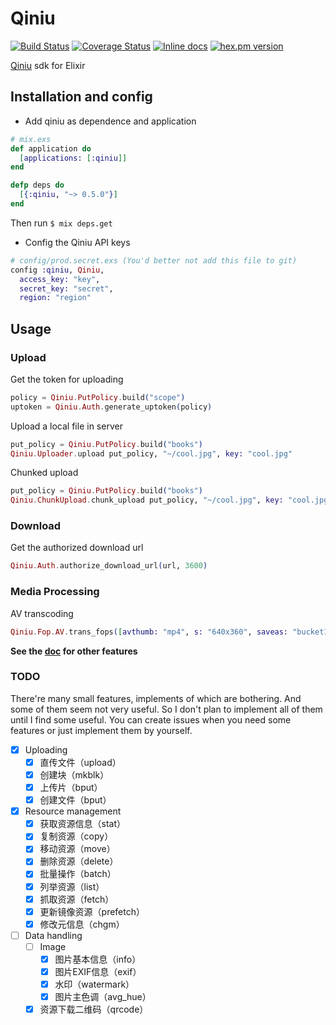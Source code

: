 Qiniu
=====

[![Build Status](https://travis-ci.org/tony612/qiniu.svg?branch=master)](https://travis-ci.org/tony612/qiniu)
[![Coverage Status](https://coveralls.io/repos/github/tony612/qiniu/badge.svg?branch=master)](https://coveralls.io/github/tony612/qiniu?branch=master)
[![Inline docs](http://inch-ci.org/github/tony612/qiniu.svg?branch=master)](http://inch-ci.org/github/tony612/qiniu)
[![hex.pm version](https://img.shields.io/hexpm/v/qiniu.svg)](https://hex.pm/packages/qiniu)

[Qiniu](http://www.qiniu.com) sdk for Elixir

## Installation and config

* Add qiniu as dependence and application

```elixir
# mix.exs
def application do
  [applications: [:qiniu]]
end

defp deps do
  [{:qiniu, "~> 0.5.0"}]
end
```

Then run `$ mix deps.get`

* Config the Qiniu API keys

```elixir
# config/prod.secret.exs (You'd better not add this file to git)
config :qiniu, Qiniu,
  access_key: "key",
  secret_key: "secret",
  region: "region"
```

## Usage

### Upload

Get the token for uploading

```elixir
policy = Qiniu.PutPolicy.build("scope")
uptoken = Qiniu.Auth.generate_uptoken(policy)
```

Upload a local file in server

```elixir
put_policy = Qiniu.PutPolicy.build("books")
Qiniu.Uploader.upload put_policy, "~/cool.jpg", key: "cool.jpg"
```

Chunked upload

```elixir
put_policy = Qiniu.PutPolicy.build("books")
Qiniu.ChunkUpload.chunk_upload put_policy, "~/cool.jpg", key: "cool.jpg"
```

### Download

Get the authorized download url

```elixir
Qiniu.Auth.authorize_download_url(url, 3600)
```

### Media Processing

AV transcoding

```elixir
Qiniu.Fop.AV.trans_fops([avthumb: "mp4", s: "640x360", saveas: "bucket1:test.mp4"])
```

**See the [doc](http://hexdocs.pm/qiniu/) for other features**

### TODO

There're many small features, implements of which are bothering.
And some of them seem not very useful. So I don't plan to implement all of them
until I find some useful. You can create issues when you need some features
or just implement them by yourself.

- [x] Uploading
  - [x] 直传文件（upload）
  - [x] 创建块（mkblk）
  - [x] 上传片（bput）
  - [x] 创建文件（bput）
- [x] Resource management
  - [x] 获取资源信息（stat）
  - [x] 复制资源（copy）
  - [x] 移动资源（move）
  - [x] 删除资源（delete）
  - [x] 批量操作（batch）
  - [x] 列举资源（list）
  - [x] 抓取资源（fetch）
  - [x] 更新镜像资源（prefetch）
  - [x] 修改元信息（chgm）
- [ ] Data handling
  - [ ] Image
    - [x] 图片基本信息（info）
    - [x] 图片EXIF信息（exif）
    - [x] 水印（watermark）
    - [x] 图片主色调（avg_hue）
  - [x] 资源下载二维码（qrcode）
